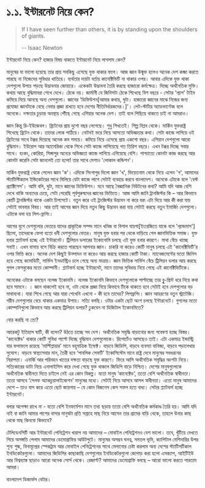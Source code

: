 # ১.১. ইন্টারনেট নিয়ে কেন?

> If I have seen further than others, it is by standing upon the shoulders of giants.
>
> -- Isaac Newton

ইন্টারনেট নিয়ে কেন? হাজার বিষয় থাকতে ইন্টারনেট নিয়ে লাগলাম কেন?

মানুষের যা ভালো হয়েছে তার প্রায় সবকিছু এসেছে যুক্ত থাকার ফলে। আজ জ্ঞান উন্মুক্ত হলেও অনেক দেশ কব্জা করতে পারছে না নিজেদের সুবিধার খাতিরে। ব্যর্থতার দায়টা বর্তায় কানেক্টিভিটি না থাকার ওপর। আবার এদিকে যুক্ত থাকা দেশগুলো উপচে পড়ছে উদ্ভাবনার জোয়ারে। একেকটা উদ্ভাবনা তৈরি করছে হাজারো কর্মক্ষেত্র। দিচ্ছে অর্থনৈতিক মুক্তি। কথায় আছে বুদ্ধিমানরা শেখে দেখে। ঠেকে নয়। জার্মানী যে জিনিসটা ঠেকে শিখেছে বিশ বছরে - সেটার 'ল্যাগ' টাইম কমিয়ে নিয়ে আনছে অন্য দেশগুলো। জ্ঞানের 'ডিফিউশন\[আমার কথায়, ঘুটা। হাজারো জ্ঞানের মাঝে নিজের জন্য প্রযোজ্য জ্ঞানটাকে বেছে নেবার প্রজ্ঞা রাখতে হবে দেশের নীতিনির্ধারকদের।\]'। লেট-স্টার্টার অ্যাডভাণ্টেজ বলে অনেকে। দক্ষতার চুড়ান্ত অবস্থায় পৌঁছে গেছে এশিয়ার অনেক দেশ। তাই বলে পিছিয়ে থাকতে চাই না আমরাও।

জ্ঞান কিন্তু রি-ইউজেবল। ব্রিটেনের প্রায় দুশো বছর লেগেছে। শুধু শিখতেই। শিল্প বিপ্লব থেকে। মার্কিন যুক্তরাষ্ট্র শিখেছে ব্রিটেন থেকে। তাদের লোক পাঠিয়ে। নোটবই ভরে নিয়ে আসতো অভিজ্ঞতার কথা। সেটা কাজে লাগিয়ে ওই ব্রিটেনের সাথে টক্কর দিয়েছে অনেক কম সময়ে। কমিয়ে নিয়ে এসেছে প্রায় একশো বছর। এশিয়ান দেশগুলো আরো বুদ্ধিমান। ইউরোপ আর অ্যামেরিকা থেকে শিখে সেটা কাজে লাগিয়েছে গত তিরিশ বছরে। এখন টক্কর দিচ্ছে সবার সাথে। হংকং, কোরিয়া, সিঙ্গাপুর অন্যের অভিজ্ঞতা কাজে লাগিয়ে এগিয়েছে বেশি। পাশ্চাত্যে কোনটা কাজ করছে আর কোনটা করেনি সেটা জানলেই তো হলো! তার সাথে মেশাও 'লোকাল কন্ডিশন'।

মার্কিন যুক্তরাষ্ট্র থেকে পেলেন জ্ঞান 'ক'। এদিকে সিংগাপুর দিলো জ্ঞান 'খ', ভিয়েতনাম থেকে নিয়ে এলেন 'গ', আমাদের স্ট্যাটিস্টিক্যাল ইন্ডিকেটরের সাথে মিলিয়ে যেটা কাজে লাগে সেটাই ব্যবহার করবে বাংলাদেশ। অনেকে এটাকে বলে 'বেস্ট প্র্যাক্টিসেস'। আমি বলি, ঘুটা, মানে জ্ঞানের ডিফিউশন। মনে আছে বৈজ্ঞানিক নিউটনের কথা? আমি যদি আজ বেশি দেখে থাকি অন্যদের চেয়ে, সেটা পেরেছি পূর্বপুরুষদের জ্ঞানের ভিত্তিতে। আজ আমি জানি ট্রানজিস্টর কি – আর কিভাবে কোটি ট্রানজিস্টর থাকে একটা চিপসেটে। নতুন করে ওই ট্রাংজিস্টর উদ্ভাবন না করে বরং এটা দিয়ে আর কী করা যায় সেটাই ভাববার বিষয়। আর তাই আগের জ্ঞান দিয়ে নতুন কিছু উদ্ভাবন করা যায় সেটাই করছে নতুন ইমার্জিং দেশগুলো। এটাকে বলা হয় লিপ-ফ্রগিং।

আগের যুগে দেশগুলোর ভেতরে যাদের প্রাকৃতিক সম্পদ মানে খনিজ বা বিশাল যায়গা\[ইংরেজিতে যাকে বলে 'ল্যান্ডমাস'\] ছিলো, তাদেরকে ফেলা হতো ধনী দেশগুলোর ভেতর। মানুষ যুক্ত হবার পর থেকে দাড়িয়ে গেল জ্ঞানভিত্তিক সমাজ। যুক্ত হবার প্ল্যাটফর্ম হচ্ছে এই ইন্টারনেট। ট্রিলিয়ন ডলারের ইকোনোমি চলছে এই যুক্ত হবার কারণে। মাথা বেঁচে খাচ্ছে সবাই। এখন বাসায় বসে বিক্রি করতে পারছেন আপনার জ্ঞান। চাকরি না করেও কোটি মানুষ চলছে এই 'কানেক্টিভিটি'র ওপর ভিত্তি করে। অনেক দেশ কিছুই উত্‍পাদন না করেও আয় করছে হাজার কোটি টাকা। ম্যানেজমেন্টের মতো জিনিস হয়ে গেছে কমোডিটি, সার্ভিস ইনডাস্ট্রিও চলে গেছে অন্য মাত্রায়। জ্ঞান ভিত্তিক সার্ভিস বেঁচে ট্রিলিয়ন ডলার আয় করছে গুগল ফেসবুকের মতো কোম্পানী। প্ল্যাটফর্ম হচ্ছে ইন্টারনেট, মানে তাদের সুবিধায় নিয়ে গেছে এই কানেক্টিভিটিকে।

অনেকের এটাকে বলছেন নলেজ ইকোনমি। নলেজ ইকোনমি কিভাবে দেশগুলোকে পাল্টাচ্ছে তার ব্লু-প্রিন্ট ধরে নিয়ে কথা হবে সামনে। । জ্ঞান থাকলেই হবে না, ওটা থেকে প্রজ্ঞা নিয়ে কিভাবে টিকে থাকতে হবে সেটাই হবে দেশগুলোর বড় মাথাব্যথা। যারা শিখে গেছে আর যারা শেখেনি এখনো - কী হবে তাদের? লিপফ্রগিং। জ্ঞান আহরণের নতুন স্ট্রাটেজি। গরীব দেশগুলোর বেচে থাকার একমাত্র উপায়। সত্যি বলছি। ওটার একটা ছোট অংশ চলছে ইন্টারনেটে। গুগলের মতো কোম্পানিগুলো কিভাবে আয় করছে ট্রিলিয়ন ডলার? ঢুকবেন না ডিজিটাল ইকোনমিতে?

বোর করছি না তো?

আরেকটু ইতিহাস ঘাটি, কী বলেন? উঠতে চাচ্ছে সব দেশ। অর্থনৈতিক সমৃদ্ধি বাড়ানোর জন্য গবেষণা হচ্ছে বিস্তর। 'কানেক্টেড' থাকার কোটি সুবিধা পাল্টে দিচ্ছে বুদ্ধিমান দেশগুলোকে। রিপোর্টেও আসছেও তাই। এটা একমাত্র ইন্ডাস্ট্রি যার ফলাফলে রয়েছে 'মাল্টিপ্লায়ার' মানে বহুমাত্রিক ইফেক্ট। বাড়বে জিডিপি, বাড়বে ব্যবস্যা বানিজ্য, বাড়বে পড়ালেখার সুযোগ। বাড়বে স্বাস্থ্যসেবার মান, তৈরী হবে ‘পাবলিক সেফটি’ ইকোসিস্টেম মানে রাষ্ট্র দেবে মানুষের সবধরনের নিরাপত্তা। এনার্জি আর পরিবহন খাতের দক্ষতা বাড়ছে যুক্ত কারণে। ফিরে আসি অর্থনৈতিক সমৃদ্ধির অংশটা নিয়ে। সত্যিকারের ডাটা নিয়ে এনালাইসিস করে দেখা গেছে যুক্ত থাকলে জিডিপি বাড়ে নিশ্চিত। দেশের মানুষগুলোকে অর্থনৈতিক স্বাধীনতা দিতে চাইলে নেই এর কোন বিকল্প। যতো মানুষ ‘কানেক্টেড’, ততো বেশি অর্থনৈতিক স্বাধীনতা। ততো আসবে ‘সেলফ অ্যাকচুয়ালাইজেশন’ মানুষের মধ্যে। সেটাই নিয়ে আসবে আসল স্বাধীনতা। এতো মানুষ আমাদের দেশে – তাও বাস করে এতো ছোট জায়গায় – যে কোন বিজনেস কেস সফল হতে বাধ্য। সেটার প্ল্যাটফর্ম হচ্ছে ইন্টারনেট।

বলার অপেক্ষা রাখে না - যতো বেশি ইনফর্মেশন মানে তথ্য ছড়ায় ততো বেশি অর্থনৈতিক কর্মকাণ্ড তৈরি হয়। আমি যদি নাই বা জানি আমার পাশের বাসার মানুষটা প্রতি সপ্তাহে মাছ নিয়ে আসেন তার গ্রামের বাড়ি থেকে, তাহলে উনার কাছ থেকে মাছ কিনবো কিভাবে?

টেলিডেনসিটি আর ইন্টারনেট পেনিট্রেশন খারাপ নয় আমাদের – মোবাইল পেনিট্রেশনও বেশ ভালো। তবে, খুঁটিয়ে দেখতে গিয়ে অসঙ্গতি পেলাম আমাদের ডেমোগ্রাফির আউটপুটে। মানুষের অসম্ভব ঘনত্ব, সমতল ভূমি, ক্যাপিটাল মেশিনারির উপর শূন্য শুল্ক, বিনামূল্যের স্পেকট্রাম আর মোবাইল পেনিট্রেশনের সাথে মেলানোর চেষ্টা করলাম অন্য দেশের স্ট্যাটিসটিকাল ইনডিকেটরগুলো। আমাদের জিডিপির কাছাকাছি দেশগুলোর ইনডিকেটরগুলো জোগাড় করা হলো এসক্যাপ, আইটিইউ আর বিশ্বব্যাঙ্ক ছাড়াও আরো অনেক সোর্স থেকে। রেজাল্ট? আমাদের ডেমোগ্রাফি বলছে – আরো ভালো করতে পারতাম আমরা।

বাংলাদেশ ডিজার্ভস বেটার।

